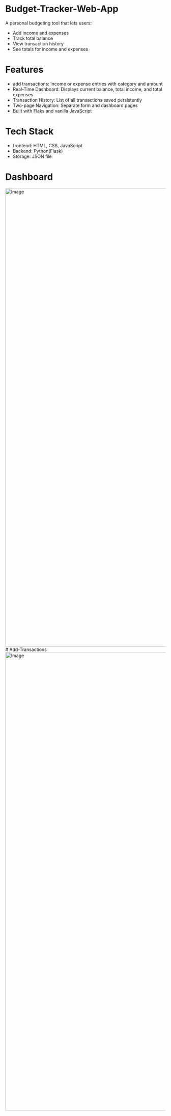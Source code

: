 # Budget-Tracker-Web-App
A personal budgeting tool that lets users:
- Add income and expenses
- Track total balance
- View transaction history
- See totals for income and expenses
# Features
- add transactions: Income or expense entries with category and amount
- Real-Time Dashboard: Displays current balance, total income, and total expenses
- Transaction History: List of all transactions saved persistently
- Two-page Navigation: Separate form and dashboard pages
- Built with Flaks and vanilla JavaScript
# Tech Stack
- frontend: HTML, CSS, JavaScript
- Backend: Python(Flask)
- Storage: JSON file
# Dashboard
<img width="1440" alt="Image" src="https://github.com/user-attachments/assets/d5383296-5a01-49c0-a78c-b69024e3f51e" />
# Add-Transactions
<img width="1440" alt="Image" src="https://github.com/user-attachments/assets/9403ae27-aac7-4bcf-a7eb-9deac75d0b7a" />
